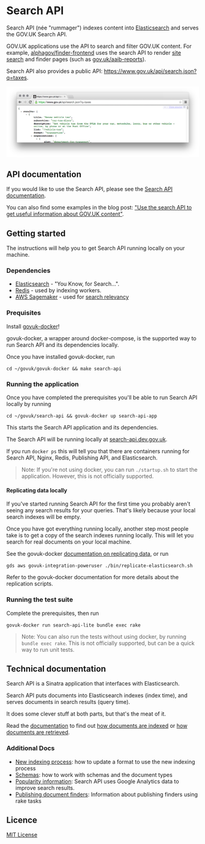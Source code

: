 # Search API

Search API (née "rummager") indexes content into [Elasticsearch](https://www.elastic.co/products/elasticsearch)
and serves the GOV.UK Search API.

GOV.UK applications use the API to search and filter GOV.UK content.
For example, [alphagov/finder-frontend](https://github.com/alphagov/finder-frontend) uses
the search API to render [site search](https://www.gov.uk/search) and finder pages
(such as [gov.uk/aaib-reports](https://www.gov.uk/aaib-reports)).

Search API also provides a public API: https://www.gov.uk/api/search.json?q=taxes.

![Screenshot of API Response](doc/api-screenshot.png)

## API documentation

If you would like to use the Search API, please see the
[Search API documentation](https://docs.publishing.service.gov.uk/apis/search/search-api.html).

You can also find some examples in the blog post:
["Use the search API to get useful information about GOV.UK content"](https://gdsdata.blog.gov.uk/2016/05/26/use-the-search-api-to-get-useful-information-about-gov-uk-content/).

## Getting started

The instructions will help you to get Search API running
locally on your machine.

### Dependencies

- [Elasticsearch](https://github.com/elastic/elasticsearch) - "You Know, for Search...".
- [Redis](https://redis.io/) - used by indexing workers.
- [AWS Sagemaker](https://aws.amazon.com/sagemaker/) - used for [search relevancy](docs/relevancy.md)

### Prequisites

Install [govuk-docker](https://github.com/alphagov/govuk-docker)!

govuk-docker, a wrapper around docker-compose, is the supported way
to run Search API and its dependencies locally.

Once you have installed govuk-docker, run

	cd ~/govuk/govuk-docker && make search-api

### Running the application

Once you have completed the prerequisites you'll be able to run
Search API locally by running

	cd ~/govuk/search-api && govuk-docker up search-api-app

This starts the Search API application and its dependencies.

The Search API will be running locally at [search-api.dev.gov.uk](search-api.dev.gov.uk/search).

If you run `docker ps` this will tell you that there are containers running
for Search API, Nginx, Redis, Publishing API, and Elasticsearch.

> Note: If you're not using docker, you can run `./startup.sh` to start the
application. However, this is not officially supported.

#### Replicating data locally

If you've started running Search API for the first time you probably
aren't seeing any search results for your queries. That's likely
because your local search indexes will be empty.

Once you have got everything running locally, another step most
people take is to get a copy of the search indexes running locally.
This will let you search for real documents on your local machine.

See the govuk-docker [documentation on replicating data](https://github.com/alphagov/govuk-docker#how-to-replicate-data-locally),
or run

	gds aws govuk-integration-poweruser ./bin/replicate-elasticsearch.sh

Refer to the govuk-docker documentation for more details about
the replication scripts.

### Running the test suite

Complete the prerequisites, then run

	govuk-docker run search-api-lite bundle exec rake

> Note: You can also run the tests without using docker, by running
`bundle exec rake`. This is not officially supported, but can be a quick way
to run unit tests.

## Technical documentation

Search API is a Sinatra application that interfaces with Elasticsearch.

Search API puts documents into Elasticsearch indexes (index time), and serves
documents in search results (query time).

It does some clever stuff at both parts, but that's the meat of it.

Read the [documentation](/doc) to find out [how documents are indexed](doc/indexing.md)
or [how documents are retrieved](doc/how-search-works.md).

### Additional Docs

- [New indexing process](doc/new-indexing-process.md): how to update a format to use the new indexing process
- [Schemas](doc/schemas.md): how to work with schemas and the document types
- [Popularity information](doc/popularity.md): Search API uses Google Analytics
	data to improve search results.
- [Publishing document finders](doc/publishing-finders.md): Information about publishing finders using rake tasks

## Licence

[MIT License](LICENCE.txt)

